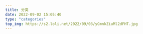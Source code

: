 ```yaml
---
title: 分类
date: 2022-09-02 15:05:40
type: "categories"
top_img: https://s2.loli.net/2022/09/03/yCmnkZiuMl2dFHT.jpg
---
```


